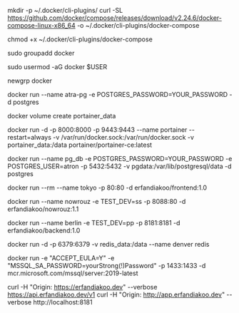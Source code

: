 mkdir -p ~/.docker/cli-plugins/
curl -SL https://github.com/docker/compose/releases/download/v2.24.6/docker-compose-linux-x86_64 -o ~/.docker/cli-plugins/docker-compose

chmod +x ~/.docker/cli-plugins/docker-compose

sudo groupadd docker

sudo usermod -aG docker $USER

newgrp docker


docker run --name atra-pg -e POSTGRES_PASSWORD=YOUR_PASSWORD -d postgres


docker volume create portainer_data

docker run -d -p 8000:8000 -p 9443:9443 --name portainer --restart=always -v /var/run/docker.sock:/var/run/docker.sock -v portainer_data:/data portainer/portainer-ce:latest

docker run --name pg_db -e POSTGRES_PASSWORD=YOUR_PASSWORD -e POSTGRES_USER=atron -p 5432:5432 -v pgdata:/var/lib/postgresql/data -d postgres

docker run --rm --name tokyo -p 80:80 -d erfandiakoo/frontend:1.0

docker run --name nowrouz -e TEST_DEV=ss -p 8088:80 -d erfandiakoo/nowrouz:1.1

docker run --name berlin -e TEST_DEV=pp -p 8181:8181 -d erfandiakoo/backend:1.0

docker run -d -p 6379:6379 -v redis_data:/data --name denver redis

docker run -e "ACCEPT_EULA=Y" -e "MSSQL_SA_PASSWORD=yourStrong(!)Password" -p 1433:1433 -d mcr.microsoft.com/mssql/server:2019-latest

curl -H "Origin: https://erfandiakoo.dev" --verbose https://api.erfandiakoo.dev/v1
curl -H "Origin: http://app.erfandiakoo.dev" --verbose http://localhost:8181
